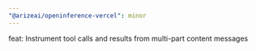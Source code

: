 ```yaml
---
"@arizeai/openinference-vercel": minor
---
```


feat: Instrument tool calls and results from multi-part content messages
